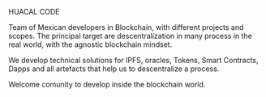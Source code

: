 HUACAL CODE

Team of Mexican developers in Blockchain, with different projects and scopes.
The principal target are descentralization in many process in the real world, with the agnostic blockchain mindset.

We develop technical solutions for IPFS, oracles, Tokens, Smart Contracts, Dapps and all artefacts that help us to descentralize a process.

Welcome comunity to develop inside the blockchain world.




